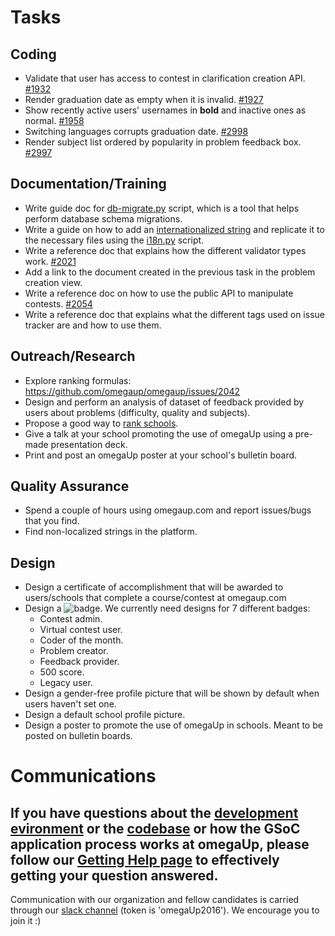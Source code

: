 # Tasks
## Coding
* Validate that user has access to contest in clarification creation API. [#1932](https://github.com/omegaup/omegaup/issues/1932)
* Render graduation date as empty when it is invalid. [#1927](https://github.com/omegaup/omegaup/issues/1927)
* Show recently active users' usernames in **bold** and inactive ones as normal. [#1958](https://github.com/omegaup/omegaup/issues/1958)
* Switching languages corrupts graduation date. [#2998](https://github.com/omegaup/omegaup/issues/2998)
* Render subject list ordered by popularity in problem feedback box. [#2997](https://github.com/omegaup/omegaup/issues/2997)

## Documentation/Training
* Write guide doc for [db-migrate.py](https://github.com/omegaup/omegaup/blob/master/stuff/db-migrate.py) script, which is a tool that helps perform database schema migrations.
* Write a guide on how to add an [internationalized string](https://github.com/omegaup/omegaup/blob/master/frontend/templates/en.lang) and replicate it to the necessary files using the [i18n.py](https://github.com/omegaup/omegaup/blob/master/stuff/i18n.py) script.
* Write a reference doc that explains how the different validator types work. [#2021](https://github.com/omegaup/omegaup/issues/2021)
* Add a link to the document created in the previous task in the problem creation view.
* Write a reference doc on how to use the public API to manipulate contests. [#2054](https://github.com/omegaup/omegaup/issues/2054)
* Write a reference doc that explains what the different tags used on issue tracker are and how to use them.

## Outreach/Research
* Explore ranking formulas: https://github.com/omegaup/omegaup/issues/2042
* Design and perform an analysis of dataset of feedback provided by users about problems (difficulty, quality and subjects).
* Propose a good way to [rank schools](https://omegaup.com/schoolsrank/).
* Give a talk at your school promoting the use of omegaUp using a pre-made presentation deck.
* Print and post an omegaUp poster at your school's bulletin board.

## Quality Assurance
* Spend a couple of hours using omegaup.com and report issues/bugs that you find.
* Find non-localized strings in the platform.

## Design
* Design a certificate of accomplishment that will be awarded to users/schools that complete a course/contest at omegaup.com
* Design a ![badge](https://omegaup.com/badge/list/). We currently need designs for 7 different badges:
  * Contest admin.
  * Virtual contest user.
  * Coder of the month.
  * Problem creator.
  * Feedback provider.
  * 500 score.
  * Legacy user.
* Design a gender-free profile picture that will be shown by default when users haven't set one.
* Design a default school profile picture.
* Design a poster to promote the use of omegaUp in schools. Meant to be posted on bulletin boards.

# Communications
## If you have questions about the [development evironment](/docs/How-to-Set-Up-Your-Development-Environment-%28English%29.md) or the [codebase](https://github.com/omegaup/omegaup) or how the GSoC application process works at omegaUp, please follow our [Getting Help page](/docs/How-to-Get-Help.md) to effectively getting your question answered.

Communication with our organization and fellow candidates is carried through our [slack channel](https://omegaup-slack.herokuapp.com/) (token is 'omegaUp2016'). We encourage you to join it :)
